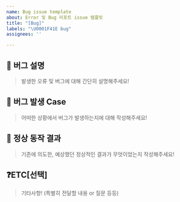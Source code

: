 ```yaml
---
name: Bug issue template
about: Error 및 Bug 리포트 issue 템플릿
title: "[Bug]"
labels: "\U0001F41E bug"
assignees: ''

---
```


## 🐞 버그 설명

> 발생한 오류 및 버그에 대해 간단히 설명해주세요!

## 🤔 버그 발생 Case

> 어떠한 상황에서 버그가 발생하는지에 대해 작성해주세요!

## 🎁 정상 동작 결과

> 기존에 의도한, 예상했던 정상적인 결과가 무엇이었는지 작성해주세요!

## ❓ETC[선택]

> 기타사항! (특별히 전달할 내용 or 질문 등등)
